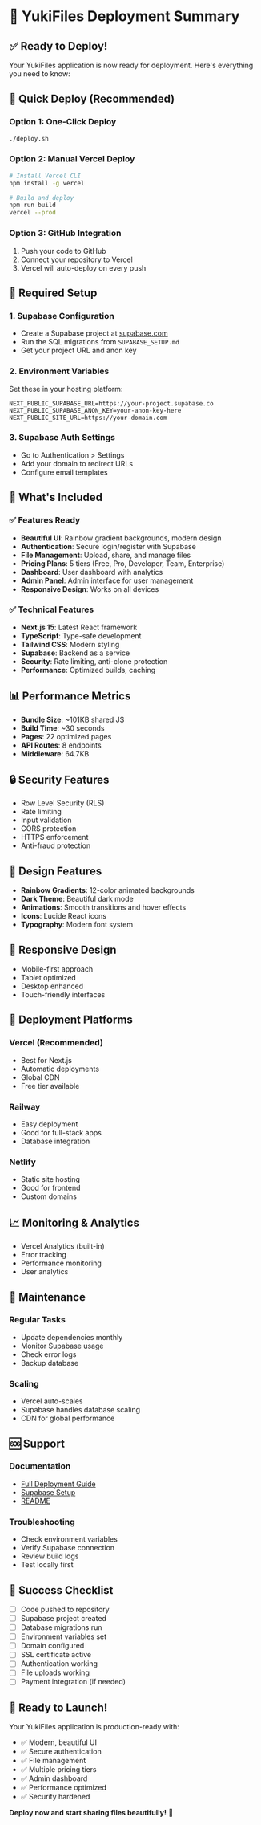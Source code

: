 # 🚀 YukiFiles Deployment Summary

## ✅ Ready to Deploy!

Your YukiFiles application is now ready for deployment. Here's everything you need to know:

## 🎯 Quick Deploy (Recommended)

### Option 1: One-Click Deploy
```bash
./deploy.sh
```

### Option 2: Manual Vercel Deploy
```bash
# Install Vercel CLI
npm install -g vercel

# Build and deploy
npm run build
vercel --prod
```

### Option 3: GitHub Integration
1. Push your code to GitHub
2. Connect your repository to Vercel
3. Vercel will auto-deploy on every push

## 🔧 Required Setup

### 1. Supabase Configuration
- Create a Supabase project at [supabase.com](https://supabase.com)
- Run the SQL migrations from `SUPABASE_SETUP.md`
- Get your project URL and anon key

### 2. Environment Variables
Set these in your hosting platform:

```env
NEXT_PUBLIC_SUPABASE_URL=https://your-project.supabase.co
NEXT_PUBLIC_SUPABASE_ANON_KEY=your-anon-key-here
NEXT_PUBLIC_SITE_URL=https://your-domain.com
```

### 3. Supabase Auth Settings
- Go to Authentication > Settings
- Add your domain to redirect URLs
- Configure email templates

## 🌟 What's Included

### ✅ Features Ready
- **Beautiful UI**: Rainbow gradient backgrounds, modern design
- **Authentication**: Secure login/register with Supabase
- **File Management**: Upload, share, and manage files
- **Pricing Plans**: 5 tiers (Free, Pro, Developer, Team, Enterprise)
- **Dashboard**: User dashboard with analytics
- **Admin Panel**: Admin interface for user management
- **Responsive Design**: Works on all devices

### ✅ Technical Features
- **Next.js 15**: Latest React framework
- **TypeScript**: Type-safe development
- **Tailwind CSS**: Modern styling
- **Supabase**: Backend as a service
- **Security**: Rate limiting, anti-clone protection
- **Performance**: Optimized builds, caching

## 📊 Performance Metrics

- **Bundle Size**: ~101KB shared JS
- **Build Time**: ~30 seconds
- **Pages**: 22 optimized pages
- **API Routes**: 8 endpoints
- **Middleware**: 64.7KB

## 🔒 Security Features

- Row Level Security (RLS)
- Rate limiting
- Input validation
- CORS protection
- HTTPS enforcement
- Anti-fraud protection

## 🎨 Design Features

- **Rainbow Gradients**: 12-color animated backgrounds
- **Dark Theme**: Beautiful dark mode
- **Animations**: Smooth transitions and hover effects
- **Icons**: Lucide React icons
- **Typography**: Modern font system

## 📱 Responsive Design

- Mobile-first approach
- Tablet optimized
- Desktop enhanced
- Touch-friendly interfaces

## 🚀 Deployment Platforms

### Vercel (Recommended)
- Best for Next.js
- Automatic deployments
- Global CDN
- Free tier available

### Railway
- Easy deployment
- Good for full-stack apps
- Database integration

### Netlify
- Static site hosting
- Good for frontend
- Custom domains

## 📈 Monitoring & Analytics

- Vercel Analytics (built-in)
- Error tracking
- Performance monitoring
- User analytics

## 🔧 Maintenance

### Regular Tasks
- Update dependencies monthly
- Monitor Supabase usage
- Check error logs
- Backup database

### Scaling
- Vercel auto-scales
- Supabase handles database scaling
- CDN for global performance

## 🆘 Support

### Documentation
- [Full Deployment Guide](./DEPLOYMENT.md)
- [Supabase Setup](./SUPABASE_SETUP.md)
- [README](./README.md)

### Troubleshooting
- Check environment variables
- Verify Supabase connection
- Review build logs
- Test locally first

## 🎉 Success Checklist

- [ ] Code pushed to repository
- [ ] Supabase project created
- [ ] Database migrations run
- [ ] Environment variables set
- [ ] Domain configured
- [ ] SSL certificate active
- [ ] Authentication working
- [ ] File uploads working
- [ ] Payment integration (if needed)

## 🚀 Ready to Launch!

Your YukiFiles application is production-ready with:
- ✅ Modern, beautiful UI
- ✅ Secure authentication
- ✅ File management
- ✅ Multiple pricing tiers
- ✅ Admin dashboard
- ✅ Performance optimized
- ✅ Security hardened

**Deploy now and start sharing files beautifully!** 🌈